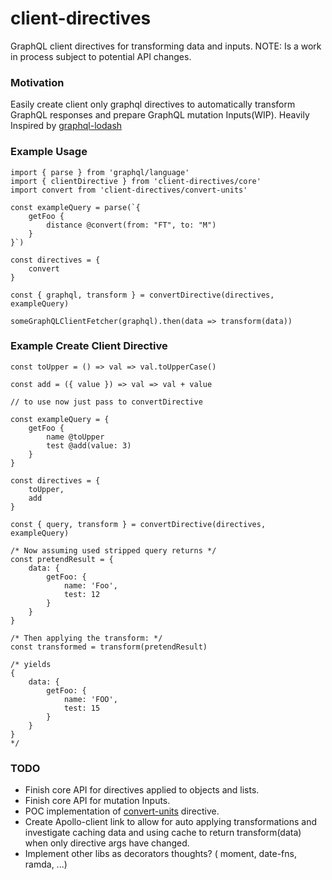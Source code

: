 # client-directives
GraphQL client directives for transforming data and inputs. NOTE: Is a work in process subject  to potential API changes.

### Motivation
Easily create client only graphql directives to automatically transform GraphQL responses and prepare GraphQL mutation Inputs(WIP). Heavily Inspired by [graphql-lodash](https://github.com/APIs-guru/graphql-lodash)

### Example Usage

```
import { parse } from 'graphql/language'
import { clientDirective } from 'client-directives/core'
import convert from 'client-directives/convert-units'

const exampleQuery = parse(`{
    getFoo {
        distance @convert(from: "FT", to: "M")
    }
}`)

const directives = {
    convert
}

const { graphql, transform } = convertDirective(directives, exampleQuery)

someGraphQLClientFetcher(graphql).then(data => transform(data))
```

### Example Create Client Directive

```
const toUpper = () => val => val.toUpperCase()

const add = ({ value }) => val => val + value

// to use now just pass to convertDirective

const exampleQuery = {
    getFoo {
        name @toUpper
        test @add(value: 3)
    }
}

const directives = {
    toUpper,
    add
}

const { query, transform } = convertDirective(directives, exampleQuery)

/* Now assuming used stripped query returns */
const pretendResult = {
    data: {
        getFoo: {
            name: 'Foo',
            test: 12
        }
    }
}

/* Then applying the transform: */
const transformed = transform(pretendResult)

/* yields
{
    data: {
        getFoo: {
            name: 'FOO',
            test: 15
        }
    }
}
*/

```

### TODO
- Finish core API for directives applied to objects and lists.
- Finish core API for mutation Inputs.
- POC implementation of [convert-units](https://github.com/ben-ng/convert-units) directive.
- Create Apollo-client link to allow for auto applying transformations and investigate caching data and using cache to return transform(data) when only directive args have changed.
- Implement other libs as decorators thoughts? ( moment, date-fns, ramda, ...)
